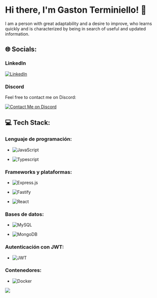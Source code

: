 # Hi there, I'm Gaston Terminiello! 👋

I am a person with great adaptability and a desire to improve, who learns quickly and is characterized by being in search of useful and updated information.

## 🌐 Socials:

### LinkedIn
[![LinkedIn](https://img.shields.io/badge/LinkedIn-%230077B5.svg?logo=linkedin&logoColor=white)](https://linkedin.com/in/gaston-terminiello) 

### Discord
Feel free to contact me on Discord:

[![Contact Me on Discord](https://img.shields.io/badge/Contact%20Me%20on%20Discord-%237289DA?style=for-the-badge&logo=discord&logoColor=white)](https://discord.gg/8RHtTj5V)

## 💻 Tech Stack:

### Lenguaje de programación:

- 
  ![JavaScript](https://img.shields.io/badge/javascript-%23323330.svg?style=for-the-badge&logo=javascript&logoColor=%23F7DF1E)

- 
  ![Typescript](https://img.shields.io/badge/TYPESCRIPT-99ccff?style=for-the-badge&logo=typescript)

### Frameworks y plataformas:

- 
  ![Express.js](https://img.shields.io/badge/express.js-%23404d59.svg?style=for-the-badge&logo=express&logoColor=%2361DAFB)

- 
  ![Fastify](https://img.shields.io/badge/Fastify-ca4d30?style=for-the-badge&logo=fastify)

- 
  ![React](https://img.shields.io/badge/react-%2320232a.svg?style=for-the-badge&logo=react&logoColor=%2361DAFB)

### Bases de datos:

- 
  ![MySQL](https://img.shields.io/badge/mysql-%2300f.svg?style=for-the-badge&logo=mysql&logoColor=white)

- 
  ![MongoDB](https://img.shields.io/badge/MongoDB-grey?style=for-the-badge&logo=mongodb)

### Autenticación con JWT:

-
  ![JWT](https://img.shields.io/badge/JSON%20Web%20Tokens-JWT-%232496ED?style=for-the-badge)

### Contenedores:

- 
  ![Docker](https://img.shields.io/badge/docker-%232496ED.svg?style=for-the-badge&logo=docker&logoColor=white)

[![](https://visitcount.itsvg.in/api?id=gastonnter&icon=0&color=0)](https://visitcount.itsvg.in)
